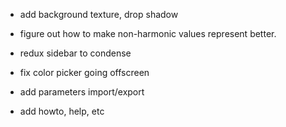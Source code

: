- add background texture, drop shadow

- figure out how to make non-harmonic values represent better.

- redux sidebar to condense

- fix color picker going offscreen

- add parameters import/export

- add howto, help, etc

